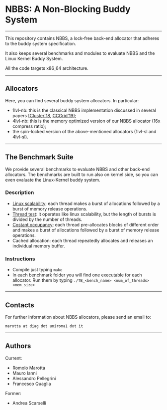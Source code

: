 #  NBBS: A Non-Blocking Buddy System
----------------------------------

This repository contains NBBS, a lock-free back-end allocator
that adheres to the buddy system specification.

It also keeps several benchmarks and modules to evaluate NBBS and the
Linux Kernel Buddy System.

All the code targets x86_64 architecture.

----------------------------------
## Allocators

Here, you can find several buddy system allocators.
In particular:

 * 1lvl-nb: this is the classical NBBS implementation discussed in several papers [[Cluster'18](https://doi.org/10.1109/CLUSTER.2018.00034), [CCGrid'19](https://doi.ieeecomputersociety.org/10.1109/CCGRID.2019.00011)];
 * 4lvl-nb: this is the memory optimized version of our NBBS allocator (16x compress ratio);
 * the spin-locked version of the above-mentioned allocators (1lvl-sl and 4lvl-sl).

----------------------------------

## The Benchmark Suite

We provide several benchmarks to evaluate NBBS and other back-end allocators.
The benchmarks are built to run also on kernel side, so you can even evaluate the Linux-Kernel buddy system.

### Description

 * [Linux scalability](http://www.citi.umich.edu/techreports/reports/citi-tr-00-5.pdf):
   each thread makes a burst of allocations followed by a burst of memory release operations.
 * [Thread test](http://doi.acm.org/10.1145/378993.379232):
   it operates like linux scalability, but the length of bursts is divided by the number of threads.
 * [Costant occupancy](https://doi.ieeecomputersociety.org/10.1109/CCGRID.2019.00011):
   each thread pre-allocates blocks of different order and makes a burst of allocations followed by a burst of memory release operations.
 * Cached allocation: each thread repeatedly allocates and releases an individual memory buffer.

### Instructions

* Compile just typing `make`
* In each benchmark folder you will find one executable for each allocator. Run them by typing
`
./TB_<bench_name> <num_of_threads> <mem_size>
`



----------------------------------
## Contacts

For further information about NBBS allocators, please send an email to:

 ```marotta at diag dot uniroma1 dot it```

----------------------------------
## Authors

Current:

* Romolo Marotta
* Mauro Ianni
* Alessandro Pellegrini
* Francesco Quaglia

Former:

* Andrea Scarselli